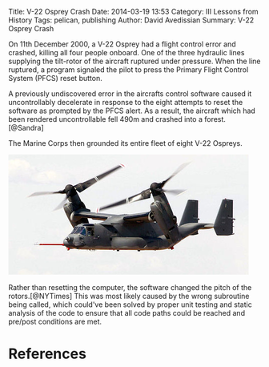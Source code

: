 Title: V-22 Osprey Crash
Date: 2014-03-19 13:53
Category: III Lessons from History
Tags: pelican, publishing
Author: David Avedissian
Summary: V-22 Osprey Crash

On 11th December 2000, a V-22 Osprey had a flight control error and crashed,
killing all four people onboard. One of the three hydraulic lines supplying
the tilt-rotor of the aircraft ruptured under pressure. When the line ruptured,
a program signaled the pilot to press the Primary Flight Control System (PFCS)
reset button.

A previously undiscovered error in the aircrafts control software caused it
uncontrollably decelerate in response to the eight attempts to reset the software
as prompted by the PFCS alert. As a result, the aircraft which had been rendered
uncontrollable fell 490m and crashed into a forest.[@Sandra]

The Marine Corps then grounded its entire fleet of eight V-22 Ospreys.

![Osprey](images/osprey.jpg)

Rather than resetting the computer, the software changed the pitch of the rotors.[@NYTimes]
This was most likely caused by the wrong subroutine being called, which could've
been solved by proper unit testing and static analysis of the code to ensure that
all code paths could be reached and pre/post conditions are met.

References
==========
[@Sandra "Sandra Jontz: Hydraulics problem, software glitch led to fatal Osprey crash"]: http://www.fas.org/man/dod-101/sys/ac/docs/man-ac-v22-010407.htm
[@NYTimes "James Dao: After North Carolina Crash, Marines Ground Osprey Program"]: http://www.nytimes.com/2000/12/13/us/after-north-carolina-crash-marines-ground-osprey-program.html?pagewanted=all